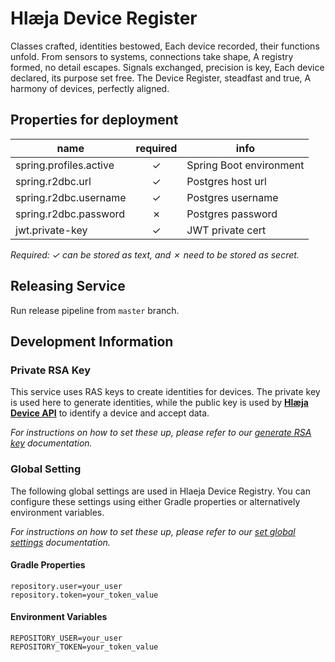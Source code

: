# Hlæja Device Register

Classes crafted, identities bestowed, Each device recorded, their functions unfold. From sensors to systems, connections take shape, A registry formed, no detail escapes. Signals exchanged, precision is key, Each device declared, its purpose set free. The Device Register, steadfast and true, A harmony of devices, perfectly aligned.

## Properties for deployment

| name                   | required | info                    |
|------------------------|:--------:|-------------------------|
| spring.profiles.active | &check;  | Spring Boot environment |
| spring.r2dbc.url       | &check;  | Postgres host url       |
| spring.r2dbc.username  | &check;  | Postgres username       |
| spring.r2dbc.password  | &cross;  | Postgres password       |
| jwt.private-key        | &check;  | JWT private cert        |

*Required: &check; can be stored as text, and &cross; need to be stored as secret.*

## Releasing Service

Run release pipeline from `master` branch.

## Development Information

### Private RSA Key

This service uses RAS keys to create identities for devices. The private key is used here to generate identities, while the public key is used by **[Hlæja Device API](https://github.com/swordsteel/hlaeja-device-api)** to identify a device and accept data.

*For instructions on how to set these up, please refer to our [generate RSA key](https://github.com/swordsteel/hlaeja-development/blob/master/doc/rsa_key.md) documentation.*

### Global Setting

The following global settings are used in Hlaeja Device Registry. You can configure these settings using either Gradle properties or alternatively environment variables. 

*For instructions on how to set these up, please refer to our [set global settings](https://github.com/swordsteel/hlaeja-development/blob/master/doc/global_settings.md) documentation.*

#### Gradle Properties

```properties
repository.user=your_user
repository.token=your_token_value
```

#### Environment Variables

```properties
REPOSITORY_USER=your_user
REPOSITORY_TOKEN=your_token_value
```
